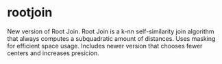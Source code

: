 # rootjoin
New version of Root Join. Root Join is a k-nn self-similarity join algorithm that always computes a subquadratic amount of distances. Uses masking for efficient space usage. Includes newer version that chooses fewer centers and increases presicion.
